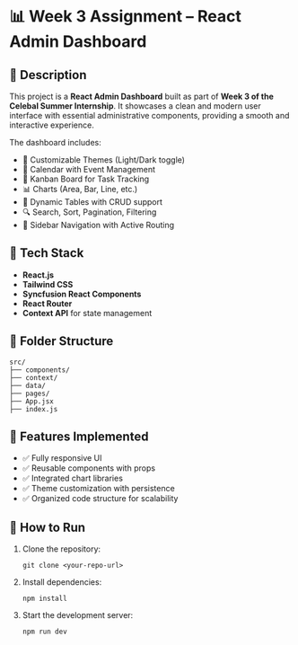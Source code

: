 # 📊 Week 3 Assignment – React Admin Dashboard

## 📝 Description

This project is a **React Admin Dashboard** built as part of **Week 3 of the Celebal Summer Internship**. It showcases a clean and modern user interface with essential administrative components, providing a smooth and interactive experience.

The dashboard includes:

- 🌈 Customizable Themes (Light/Dark toggle)
- 📅 Calendar with Event Management
- 📌 Kanban Board for Task Tracking
- 📊 Charts (Area, Bar, Line, etc.)
- 📁 Dynamic Tables with CRUD support
- 🔍 Search, Sort, Pagination, Filtering
- 📂 Sidebar Navigation with Active Routing

## 🚀 Tech Stack

- **React.js**
- **Tailwind CSS**
- **Syncfusion React Components**
- **React Router**
- **Context API** for state management

## 📁 Folder Structure

```
src/
├── components/
├── context/
├── data/
├── pages/
├── App.jsx
├── index.js
```

## 🎯 Features Implemented

- ✅ Fully responsive UI
- ✅ Reusable components with props
- ✅ Integrated chart libraries
- ✅ Theme customization with persistence
- ✅ Organized code structure for scalability

## 📌 How to Run

1. Clone the repository:

   ```
   git clone <your-repo-url>
   ```

2. Install dependencies:

   ```
   npm install
   ```

3. Start the development server:
   ```
   npm run dev
   ```
